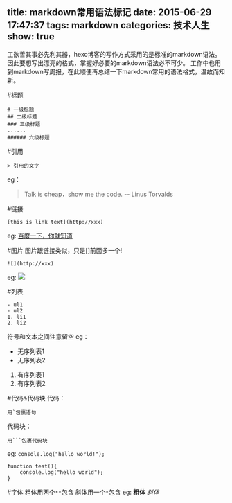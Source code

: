 title: markdown常用语法标记
date: 2015-06-29 17:47:37
tags: markdown
categories: 技术人生
show: true
---
工欲善其事必先利其器，hexo博客的写作方式采用的是标准的markdown语法。
因此要想写出漂亮的格式，掌握好必要的markdown语法必不可少。
工作中也用到markdown写周报，在此顺便再总结一下markdown常用的语法格式，温故而知新。

<!--more-->

#标题
```
# 一级标题
## 二级标题
### 三级标题
......
###### 六级标题
```

#引用
```
> 引用的文字
```
eg：
> Talk is cheap，show me the code. -- Linus Torvalds

#链接
```
[this is link text](http://xxx)
```
eg:
[百度一下，你就知道](https://www.baidu.com)

#图片
图片跟链接类似，只是[]前面多一个!
```
![](http://xxx)
```
eg:
![](https://www.baidu.com/img/bd_logo1.png)

#列表
```
- ul1
- ul2
1. li1
2. li2
```
符号和文本之间注意留空
eg：
- 无序列表1
- 无序列表2
1. 有序列表1
2. 有序列表2

#代码&代码块
代码：
```
用`包裹语句
```
代码块：
```
用```包裹代码块
```
eg:
`console.log("hello world!");`
```
function test(){
	console.log("hello world");
}
```

#字体
粗体用两个`**`包含
斜体用一个`*`包含
eg:
**粗体**
*斜体*



